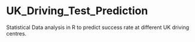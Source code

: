 # UK_Driving_Test_Prediction
Statistical Data analysis in R to predict success rate at different UK driving centres.
